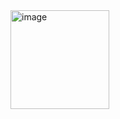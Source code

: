 <img width="158" alt="image" src="https://github.com/fakhriyuda/100DaysSwiftProjects/assets/37844797/fdefc88f-0945-4557-89e6-c47a2d27d8ad">
